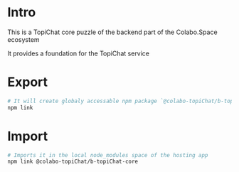 # Intro

This is a TopiChat core puzzle of the backend part of the Colabo.Space ecosystem

It provides a foundation for the TopiChat service

# Export

```sh
# It will create globaly accessable npm package `@colabo-topiChat/b-topiChat-core`
npm link
```

# Import

```sh
# Imports it in the local node_modules space of the hosting app
npm link @colabo-topiChat/b-topiChat-core
```
